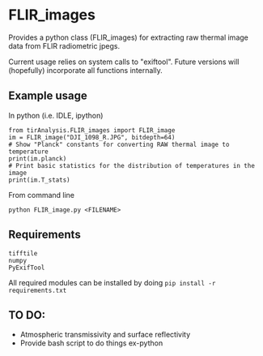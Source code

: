 # FLIR_images

Provides a python class (FLIR_images) for extracting raw thermal image data
from FLIR radiometric jpegs.

Current usage relies on system calls to "exiftool".  Future versions will
(hopefully) incorporate all functions internally.

Example usage
-------------
In python (i.e. IDLE, ipython)
```
from tirAnalysis.FLIR_images import FLIR_image
im = FLIR_image("DJI_1098_R.JPG", bitdepth=64)
# Show "Planck" constants for converting RAW thermal image to temperature
print(im.planck)
# Print basic statistics for the distribution of temperatures in the image
print(im.T_stats)
```

From command line
```
python FLIR_image.py <FILENAME>
```



Requirements
------------
```
tifftile
numpy
PyExifTool
```

All required modules can be installed by doing
```pip install -r requirements.txt```


TO DO:
------
- Atmospheric transmissivity and surface reflectivity
- Provide bash script to do things ex-python
